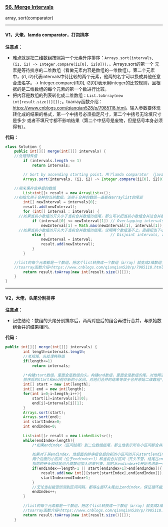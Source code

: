 ### [56. Merge Intervals](https://leetcode.com/problems/merge-intervals/)

array, sort(comparator)

---

#### V1，大佬，lamda comparator，打包排序

**注意点：**
- 难点就是把二维数组按照第一个元素升序排序：`Arrays.sort(intervals, (i1, i2) -> Integer.compare(i1[0], i2[0]));`。Arrays.sort的第一个
元素是等待排序的二维数组（看做元素内容是数组的一维数组）。第二个元素中，(i1, i2)代表intervals中待比较的两个元素，他两的名字可以换成其他任意
合法名字。-> Integer.compare(i1[0], i2[0])表示用integer的比较规则，且根据的是二维数组的每个元素的第一个数进行比较。
- 把内容是数组的列表转化成二维数组：`List.toArray(new int[result.size()][]);`。toarray函数介绍：<https://www.cnblogs.com/qianqian528/p/7985118.html>。输入参数要体现转化成的结果的格式，第一个中括号必须指定尺寸，第二个中括号无论填尺寸是多少
或者不填尺寸都不影响结果（第二个中括号是废物，但是括号本身必须得有）。

**代码：**
```java
class Solution {
	public int[][] merge(int[][] intervals) {
    //处理特殊值
		if (intervals.length <= 1)
			return intervals;

		// Sort by ascending starting point。用了lamda comparator （java8）
		Arrays.sort(intervals, (i1, i2) -> Integer.compare(i1[0], i2[0]));

    //用来保存合并后的数组
		List<int[]> result = new ArrayList<>();
    //初始化用于合并的当前数组。该用于合并的数组一直都在arraylist的尾部
		int[] newInterval = intervals[0];
		result.add(newInterval);
		for (int[] interval : intervals) {
      //如果当前小数组的开头小于当前合并数组的结尾，那么可以把当前小数组合并进合并数组里：即更新合并数组的第二位                                                     
			if (interval[0] <= newInterval[1]) // Overlapping intervals, move the end if needed
				newInterval[1] = Math.max(newInterval[1], interval[1]);
      //如果当前小数组的开头大于当前合并数组的结尾。说明两个数组连不上。直接把当下小数组压入结果中作为新的合并数组，等待后续进一步合并。
			else {                             // Disjoint intervals, add the new interval to the list
				newInterval = interval;
				result.add(newInterval);
			}
		}

    //list的每个元素都是一个数组，把这个list转换成一个数组（array）就变成2维数组了
    //toarray函数介绍<https://www.cnblogs.com/qianqian528/p/7985118.html>
		return result.toArray(new int[result.size()][]);
	}
}
```

---

#### V2，大佬，头尾分别排序

**注意点：**
- 记住结论：数组的头尾分别排序后，两两对应后的组合再进行合并，与原始数组合并的结果相同。

**代码：**
```java
public int[][] merge(int[][] intervals) {
        int length=intervals.length;
        //老规矩，先处理特殊值
        if(length<=1)
            return intervals;
    
        /*构建start数组，里面全是数组的头。构建end数组，里面全是数组的尾。对他两进行排序。
        排序后的start和end视作新的小区间。对他们合并的结果等效于合并原始二维数组*/
        int[] start = new int[length];
        int[] end = new int[length];
        for(int i=0;i<length;i++){
            start[i]=intervals[i][0];
            end[i]=intervals[i][1];
        }
        Arrays.sort(start);
        Arrays.sort(end);
        int startIndex=0;
        int endIndex=0;
        
        List<int[]> result = new LinkedList<>();
        while(endIndex<length){
            /*如果endindex（区间结尾）到二位数组结尾，那么他表示所有小区间都合并完了。把从start[startindex]到end[endindex]的数存入结果列表
            
            如果对于某endindex，他后面的排序组合后的新的小区间的开头start[endIndex+1]大于当前endindex位置的end[endIndex]，说明
            两个后面的小区间（位于endindex+1）和当前合并区间（开头不管，结尾在endindex）没办法合并，则把现有的startindex和endindex分别
            指向的开头和结尾组合成数组加入结果列表。同时从endindex+1开始考虑新一轮合并，把它设置成startindex。*/
            if(endIndex==length-1 || start[endIndex+1]>end[endIndex]){
                result.add(new int[]{start[startIndex],end[endIndex]});
                startIndex=endIndex+1;
            }
            //无论当前能否侦测到区间间隔，都得在循环末尾加上endindex，保证循环能顺利退出。同时保证能够进一步探测区间间隔。
            endIndex++;
        }
        
        //list的每个元素都是一个数组，把这个list转换成一个数组（array）就变成2维数组了
        //toarray函数介绍<https://www.cnblogs.com/qianqian528/p/7985118.html>
        return result.toArray(new int[result.size()][]);
    }
```
